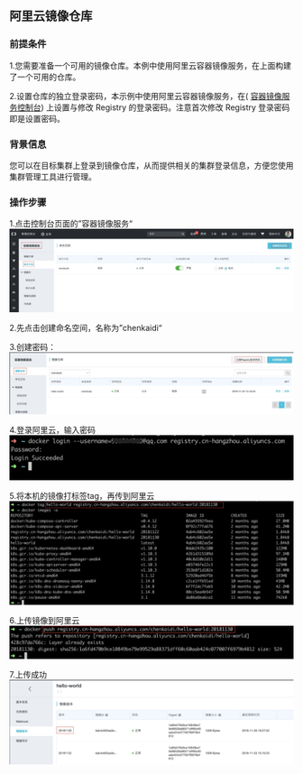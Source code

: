 ## 阿里云镜像仓库

### 前提条件

1.您需要准备一个可用的镜像仓库。本例中使用阿里云容器镜像服务，在上面构建了一个可用的仓库。

2.设置仓库的独立登录密码，本示例中使用阿里云容器镜像服务，在\( [容器镜像服务控制台](https://cr.console.aliyun.com/)\) 上设置与修改 Registry 的登录密码。注意首次修改 Registry 登录密码即是设置密码。

### 背景信息

您可以在目标集群上登录到镜像仓库，从而提供相关的集群登录信息，方便您使用集群管理工具进行管理。

### 操作步骤

1.点击控制台页面的”容器镜像服务“![](/assets/Xnip2018-11-30_19-11-02.jpg)

2.先点击创建命名空间，名称为”chenkaidi“

3.创建密码：![](/assets/Xnip2018-11-30_19-16-28.jpg)

4.登录阿里云，输入密码![](/assets/Xnip2018-11-30_19-24-02.jpg)

5.将本机的镜像打标签tag，再传到阿里云![](/assets/Xnip2018-11-30_19-26-56.jpg)

6.上传镜像到阿里云![](/assets/Xnip2018-11-30_19-27-36.jpg)

7.上传成功![](/assets/Xnip2018-11-30_19-36-54.jpg)


